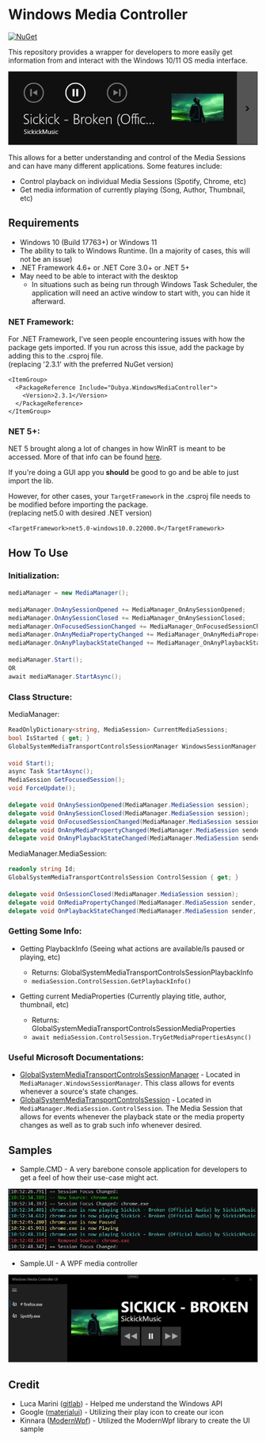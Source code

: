 # Windows Media Controller
[![NuGet](https://img.shields.io/nuget/vpre/Dubya.WindowsMediaController.svg)](https://nuget.org/packages/Dubya.WindowsMediaController)

This repository provides a wrapper for developers to more easily get information from and interact with the Windows 10/11 OS media interface. 

![Windows 10 Media Interface](https://raw.githubusercontent.com/DubyaDude/WindowsMediaController/master/docs/images/Win10.png)

This allows for a better understanding and control of the Media Sessions and can have many different applications. Some features include:
- Control playback on individual Media Sessions (Spotify, Chrome, etc)
- Get media information of currently playing (Song, Author, Thumbnail, etc)

## Requirements
- Windows 10 (Build 17763+) or Windows 11
- The ability to talk to Windows Runtime. (In a majority of cases, this will not be an issue)
- .NET Framework 4.6+ or .NET Core 3.0+ or .NET 5+
- May need to be able to interact with the desktop
  - In situations such as being run through Windows Task Scheduler, the application will need an active window to start with, you can hide it afterward.
### NET Framework:
For .NET Framework, I've seen people encountering issues with how the package gets imported. If you run across this issue, add the package by adding this to the .csproj file.
<br> (replacing '2.3.1' with the preferred NuGet version)
```csproj
<ItemGroup>
  <PackageReference Include="Dubya.WindowsMediaController">
    <Version>2.3.1</Version>
  </PackageReference>
</ItemGroup>
```
### NET 5+:
NET 5 brought along a lot of changes in how WinRT is meant to be accessed. More of that info can be found [here](https://docs.microsoft.com/en-us/windows/apps/desktop/modernize/desktop-to-uwp-enhance).

If you're doing a GUI app you **should** be good to go and be able to just import the lib.

However, for other cases, your `TargetFramework` in the .csproj file needs to be modified before importing the package.
<br> (replacing net5.0 with desired .NET version)
```csproj
<TargetFramework>net5.0-windows10.0.22000.0</TargetFramework>
```

## How To Use
### Initialization:
```csharp
mediaManager = new MediaManager();

mediaManager.OnAnySessionOpened += MediaManager_OnAnySessionOpened;
mediaManager.OnAnySessionClosed += MediaManager_OnAnySessionClosed;
mediaManager.OnFocusedSessionChanged += MediaManager_OnFocusedSessionChanged;
mediaManager.OnAnyMediaPropertyChanged += MediaManager_OnAnyMediaPropertyChanged;
mediaManager.OnAnyPlaybackStateChanged += MediaManager_OnAnyPlaybackStateChanged;

mediaManager.Start();
OR
await mediaManager.StartAsync();
```

### Class Structure:
MediaManager:
```csharp
ReadOnlyDictionary<string, MediaSession> CurrentMediaSessions;
bool IsStarted { get; }
GlobalSystemMediaTransportControlsSessionManager WindowsSessionManager { get; }

void Start();
async Task StartAsync();
MediaSession GetFocusedSession();
void ForceUpdate();

delegate void OnAnySessionOpened(MediaManager.MediaSession session);
delegate void OnAnySessionClosed(MediaManager.MediaSession session);
delegate void OnFocusedSessionChanged(MediaManager.MediaSession session);
delegate void OnAnyMediaPropertyChanged(MediaManager.MediaSession sender, GlobalSystemMediaTransportControlsSessionMediaProperties args);
delegate void OnAnyPlaybackStateChanged(MediaManager.MediaSession sender, GlobalSystemMediaTransportControlsSessionPlaybackInfo args);
```
MediaManager.MediaSession:
```csharp
readonly string Id;
GlobalSystemMediaTransportControlsSession ControlSession { get; }

delegate void OnSessionClosed(MediaManager.MediaSession session);
delegate void OnMediaPropertyChanged(MediaManager.MediaSession sender, GlobalSystemMediaTransportControlsSessionMediaProperties args);
delegate void OnPlaybackStateChanged(MediaManager.MediaSession sender, GlobalSystemMediaTransportControlsSessionPlaybackInfo args);
```

### Getting Some Info:

- Getting PlaybackInfo (Seeing what actions are available/Is paused or playing, etc)
  - Returns: GlobalSystemMediaTransportControlsSessionPlaybackInfo
  - ``mediaSession.ControlSession.GetPlaybackInfo()``

- Getting current MediaProperties (Currently playing title, author, thumbnail, etc)
  - Returns: GlobalSystemMediaTransportControlsSessionMediaProperties
  - ``await mediaSession.ControlSession.TryGetMediaPropertiesAsync()``

### Useful Microsoft Documentations:
- [GlobalSystemMediaTransportControlsSessionManager](https://docs.microsoft.com/en-us/uwp/api/windows.media.control.globalsystemmediatransportcontrolssessionmanager) - Located in `MediaManager.WindowsSessionManager`. This class allows for events whenever a source's state changes.
- [GlobalSystemMediaTransportControlsSession](https://docs.microsoft.com/en-us/uwp/api/windows.media.control.globalsystemmediatransportcontrolssession) - Located in `MediaManager.MediaSession.ControlSession`. The Media Session that allows for events whenever the playback state or the media property changes as well as to grab such info whenever desired.

  
## Samples
- Sample.CMD - A very barebone console application for developers to get a feel of how their use-case might act.

![Sample.CMD](https://raw.githubusercontent.com/DubyaDude/WindowsMediaController/master/docs/images/Sample.CMD.png)

- Sample.UI - A WPF media controller

![Sample.UI](https://raw.githubusercontent.com/DubyaDude/WindowsMediaController/master/docs/images/Sample.UI.png)


## Credit
- Luca Marini ([gitlab](https://gitlab.com/naatiivee)) - Helped me understand the Windows API
- Google ([materialui](https://github.com/google/material-design-icons)) - Utilizing their play icon to create our icon
- Kinnara ([ModernWpf](https://github.com/Kinnara/ModernWpf)) - Utilized the ModernWpf library to create the UI sample
